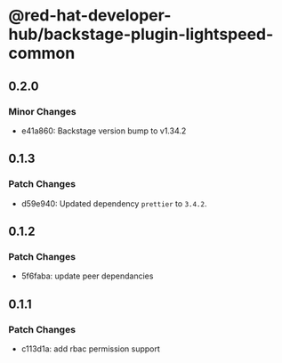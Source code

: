 # @red-hat-developer-hub/backstage-plugin-lightspeed-common

## 0.2.0

### Minor Changes

- e41a860: Backstage version bump to v1.34.2

## 0.1.3

### Patch Changes

- d59e940: Updated dependency `prettier` to `3.4.2`.

## 0.1.2

### Patch Changes

- 5f6faba: update peer dependancies

## 0.1.1

### Patch Changes

- c113d1a: add rbac permission support
